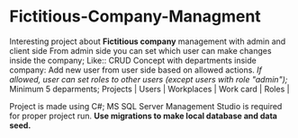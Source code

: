 # Fictitious-Company-Managment
Interesting project about **Fictitious company** management with admin and client side
From admin side you can set which user can make changes inside the company;
Like:: CRUD Concept with departments inside company: 
Add new user from user side based on allowed actions.
_If allowed, user can set roles to other users (except users with role "admin");_
Minimum 5 deparments; 
Projects | Users | Workplaces | Work card | Roles |

Project is made using C#; MS SQL Server Management Studio is required for proper project run. 
**Use migrations to make local database and data seed.**

